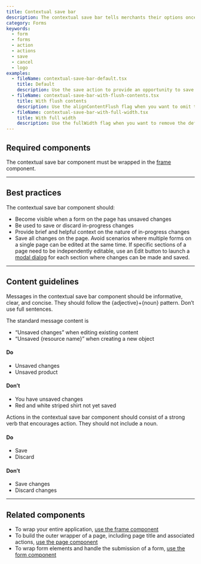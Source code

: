 ```yaml
---
title: Contextual save bar
description: The contextual save bar tells merchants their options once they have made changes to a form on the page. This component is also shown while creating a new object like a product or customer. Merchants can use this component to save or discard their work.
category: Forms
keywords:
  - form
  - forms
  - action
  - actions
  - save
  - cancel
  - logo
examples:
  - fileName: contextual-save-bar-default.tsx
    title: Default
    description: Use the save action to provide an opportunity to save changes. Use the discard action to allow merchants the option to discard their changes. Use the message to provide helpful context on the nature of those changes.
  - fileName: contextual-save-bar-with-flush-contents.tsx
    title: With flush contents
    description: Use the alignContentFlush flag when you want to omit the logo from the contextual save bar and repurpose that space to extend the message contents fully to the left side of the container.
  - fileName: contextual-save-bar-with-full-width.tsx
    title: With full width
    description: Use the fullWidth flag when you want to remove the default max-width set on the contextual save bar.
---
```


## Required components

The contextual save bar component must be wrapped in the [frame](https://polaris.shopify.com/components/frame) component.

---

## Best practices

The contextual save bar component should:

- Become visible when a form on the page has unsaved changes
- Be used to save or discard in-progress changes
- Provide brief and helpful context on the nature of in-progress changes
- Save all changes on the page. Avoid scenarios where multiple forms on a single page can be edited at the same time. If specific sections of a page need to be independently editable, use an Edit button to launch a [modal dialog](https://polaris.shopify.com/components/modal) for each section where changes can be made and saved.

---

## Content guidelines

Messages in the contextual save bar component should be informative, clear, and concise. They should follow the {adjective}+{noun} pattern. Don’t use full sentences.

The standard message content is

- “Unsaved changes” when editing existing content
- “Unsaved {resource name}” when creating a new object

<!-- dodont -->

#### Do

- Unsaved changes
- Unsaved product

#### Don’t

- You have unsaved changes
- Red and white striped shirt not yet saved

<!-- end -->

Actions in the contextual save bar component should consist of a strong verb that encourages action. They should not include a noun.

<!-- dodont -->

#### Do

- Save
- Discard

#### Don’t

- Save changes
- Discard changes

<!-- end -->

---

## Related components

- To wrap your entire application, [use the frame component](https://polaris.shopify.com/components/frame)
- To build the outer wrapper of a page, including page title and associated actions, [use the page component](https://polaris.shopify.com/components/page)
- To wrap form elements and handle the submission of a form, [use the form component](https://polaris.shopify.com/components/form)
